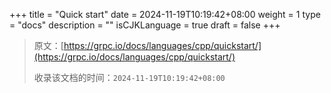 +++
title = "Quick start"
date = 2024-11-19T10:19:42+08:00
weight = 1
type = "docs"
description = ""
isCJKLanguage = true
draft = false
+++

> 原文：[https://grpc.io/docs/languages/cpp/quickstart/](https://grpc.io/docs/languages/cpp/quickstart/)
>
> 收录该文档的时间：`2024-11-19T10:19:42+08:00`
